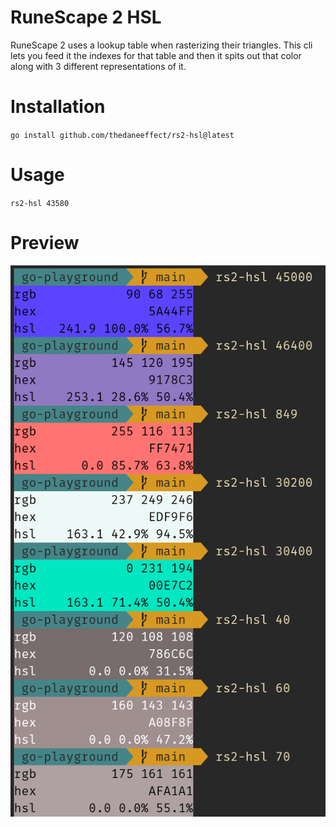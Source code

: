 # RuneScape 2 HSL

RuneScape 2 uses a lookup table when rasterizing their triangles. This cli lets you feed it the indexes for that table and then it spits out that color along with 3 different representations of it.

# Installation
`go install github.com/thedaneeffect/rs2-hsl@latest`

# Usage
`rs2-hsl 43580`

# Preview
![](preview.png)
